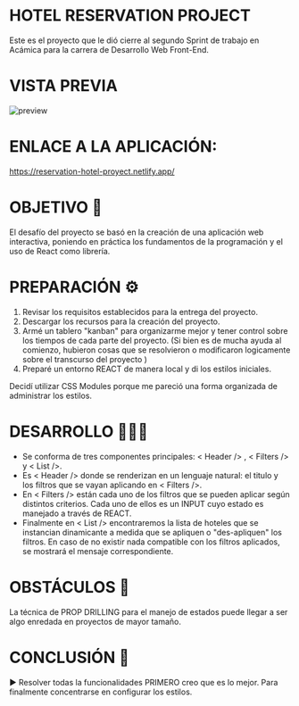 # HOTEL RESERVATION PROJECT
 Este es el proyecto que le dió cierre al segundo Sprint de trabajo en Acámica para la carrera de Desarrollo Web Front-End.


# VISTA PREVIA


![preview](https://user-images.githubusercontent.com/83677143/127030414-20ca595d-d5c0-4061-a7b9-e47a935e32b9.gif)


# ENLACE A LA APLICACIÓN:

https://reservation-hotel-proyect.netlify.app/




# OBJETIVO 🏅

 El desafío del proyecto se basó en la creación de una aplicación web interactiva, poniendo en práctica los fundamentos de la 
programación y el uso de React como librería.


# PREPARACIÓN ⚙️

1. Revisar los requisitos establecidos para la entrega del proyecto.
2. Descargar los recursos para la creación del proyecto.
3. Armé un tablero "kanban" para organizarme mejor y tener control sobre los tiempos de  cada parte del proyecto. (Si bien es de mucha ayuda
al comienzo, hubieron cosas que se resolvieron o modificaron logicamente sobre el transcurso del proyecto )
4. Preparé un entorno REACT de manera local y di los estilos iniciales. 

Decidí utilizar CSS Modules porque me pareció una forma organizada de administrar los estilos. 



# DESARROLLO 👨🏽‍💻

- Se conforma de tres componentes principales: < Header /> , < Filters /> y < List />. 
- Es < Header /> donde se renderizan en un lenguaje natural: el titulo y los filtros que se vayan aplicando en < Filters />.
- En < Filters /> están cada uno de los filtros que se pueden aplicar según distintos criterios. Cada uno de ellos es un INPUT cuyo estado es manejado a través de REACT.
- Finalmente en < List /> encontraremos la lista de hoteles que se instancian dinamicante a medida que se apliquen o "des-apliquen" los filtros.
En caso de no existir nada compatible con los filtros aplicados, se mostrará el mensaje correspondiente.




# OBSTÁCULOS 📕

La técnica de PROP DRILLING para el manejo de estados puede llegar a ser algo enredada en proyectos de mayor tamaño.



# CONCLUSIÓN 📃

▶︎ Resolver todas la funcionalidades PRIMERO creo que es lo mejor. Para finalmente concentrarse en configurar los estilos. 







